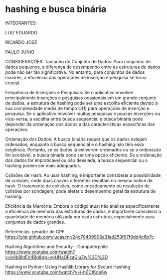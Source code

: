 # hashing e busca binária

INTEGRANTES:

LUIZ EDUARDO 

RICARDO JOSÉ 

PAULO JUNIO

CONSIDERAÇÕES:
Tamanho do Conjunto de Dados:
Para conjuntos de dados pequenos, a diferença de desempenho entre as estruturas de dados pode não ser tão significativa. No entanto, para conjuntos de dados maiores, a eficiência das operações de inserção e pesquisa se torna crucial.

Frequência de Inserções e Pesquisas:
Se o aplicativo envolver principalmente inserções e pesquisas ocasionais em um grande conjunto de dados, a estrutura de hashing pode ser uma escolha eficiente devido à sua complexidade média de tempo O(1) para operações de inserção e pesquisa.
Se o aplicativo envolver muitas pesquisas e poucas inserções ou vice-versa, a escolha entre busca sequencial e busca binária pode depender da ordenação dos dados e das características específicas das operações.

Ordenação dos Dados:
A busca binária requer que os dados estejam ordenados, enquanto a busca sequencial e o hashing não têm essa exigência. Portanto, se os dados já estiverem ordenados ou se a ordenação for aceitável, a busca binária pode ser uma opção eficiente.
Se a ordenação dos dados for impraticável ou não desejada, a busca sequencial ou o hashing podem ser mais adequados.

Colisões de Hash:
Ao usar hashing, é importante considerar a possibilidade de colisões, onde duas chaves diferentes resultam no mesmo índice de hash. O tratamento de colisões, como encadeamento ou resolução de colisões por sondagem, pode afetar o desempenho geral da estrutura de hashing.

Eficiência de Memória:
Embora o código atual não analise especificamente a eficiência de memória das estruturas de dados, é importante considerar a quantidade de memória utilizada por cada estrutura, especialmente para conjuntos de dados grandes.





Referências:
gerador de CPF
https://gist.github.com/lucascnr/24c70409908a31ad253f97f9dd4c6b7c


Hashing Algorithms and Security - Computerphile
https://www.youtube.com/watch?v=b4b8ktEV4Bg&pp=ygUHaGFzaGluZw%3D%3D 

Hashing in Python: Using Hashlib Library for Secure Hashing
https://www.youtube.com/watch?v=i-h0CtKde6w

